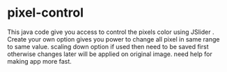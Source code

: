 # pixel-control
This java code give you access to control the pixels color using JSlider .
Create your own option gives you power to change all pixel in same range to same value.
scaling down option if used then need to be saved first otherwise changes later will be applied on original image.
need help for making app more fast.
